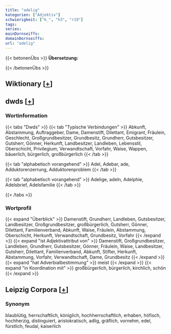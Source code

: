 ```yaml
---
title: "adelig"
kategorien: ["Adjektiv"]
schwierigkeit: ["k_", "h3", "r19"]
tags:
series:
mainDornseiffs:
domainDornseiffs:
url: "adelig"
---
```


{{< betonenÜbs >}}
**Übersetzung:**  
  
{{< /betonenÜbs >}}

## Wiktionary [[+](https://de.wiktionary.org/wiki/adelig)]



## dwds [[+](https://www.dwds.de/wb/adelig)]

### Wortinformation
{{< tabs "Dwds" >}}
{{< tab "Typische Verbindungen" >}}
Abkunft, Abstammung, Auftraggeber, Dame, Damenstift, Dilettant, Emigrant, Fräulein, Geschlecht, Großgrundbesitzer, Grundbesitz, Grundherr, Gutsbesitzer, Gutsherr, Gönner, Herkunft, Landbesitzer, Landleben, Lebensstil, Oberschicht, Privilegium, Verwandtschaft, Vorfahr, Waise, Wappen, bäuerlich, bürgerlich, großbürgerlich
{{< /tab >}}

{{< tab "alphabetisch vorangehend" >}}
Adel, Adebar, ade, Adduktorenzerrung, Adduktorenproblem
{{< /tab >}}

{{< tab "alphabetisch vorangehend" >}}
Adelige, adeln, Adelphie, Adelsbrief, Adelsfamilie
{{< /tab >}}

{{< /tabs >}}

### Wortprofil
{{< expand "Überblick" >}} Damenstift, Grundherr, Landleben, Gutsbesitzer, Landbesitzer, Großgrundbesitzer, großbürgerlich, Gutsherr, Gönner, Dilettant, Familienverband, Abkunft, Waise, Fräulein, Abstammung, Oberschicht, Herkunft, Verwandtschaft, Grundbesitz, Vorfahr {{< /expand >}}
{{< expand "ist Adjektivattribut von" >}} Damenstift, Großgrundbesitzer, Landleben, Grundherr, Gutsbesitzer, Gönner, Fräulein, Waise, Landbesitzer, Gutsherr, Dilettant, Familienverband, Abkunft, Stifter, Herkunft, Abstammung, Vorfahr, Verwandtschaft, Dame, Grundbesitz {{< /expand >}}
{{< expand "hat Adverbialbestimmung" >}} meist {{< /expand >}}
{{< expand "in Koordination mit" >}} großbürgerlich, bürgerlich, kirchlich, schön {{< /expand >}}

## Leipzig Corpora [[+](https://corpora.uni-leipzig.de/en/res?word=adelig&corpusId=deu_newscrawl-public_2018)]


### Synonym
blaublütig, herrschaftlich, königlich, hochherrschaftlich, erhaben, höfisch, hochherzig, distinguiert, aristokratisch, adlig, gräflich, vornehm, edel, fürstlich, feudal, kaiserlich

